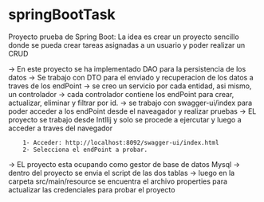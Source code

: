 # springBootTask
Proyecto prueba de Spring Boot: La idea es crear un proyecto sencillo donde se pueda crear tareas asignadas a un usuario y poder realizar un CRUD

-> En este proyecto se ha implementado DAO para la persistencia de los datos
-> Se trabajo con DTO para el enviado y recuperacion de los datos a traves de los endPoint
-> se creo un servicio por cada entidad, asi mismo, un controlador
-> cada controlador contiene los endPoint para crear, actualizar, eliminar y filtrar por id.
-> se trabajo con swagger-ui/index para poder acceder a los endPoint desde el naveagador y realizar pruebas
-> EL proyecto se trabajo desde Intllij y solo se procede a ejercutar y luego a acceder a traves del navegador
		
		1- Acceder: http://localhost:8092/swagger-ui/index.html
		2- Selecciona el endPoint a probar.
		
-> EL proyecto esta ocupando como gestor de base de datos Mysql
-> dentro del proyecto se envia el script de las dos tablas 
-> luego en la carpeta src/main/resource se encuentra el archivo properties para actualizar las credenciales
para probar el proyecto
		
	
	
